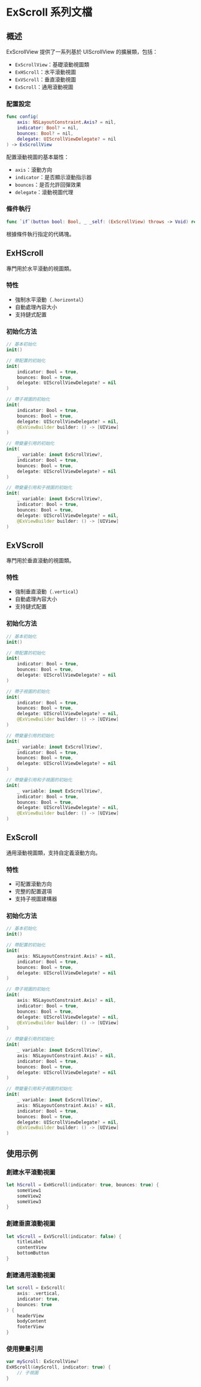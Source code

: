 # ExScroll 系列文檔

## 概述
ExScrollView 提供了一系列基於 UIScrollView 的擴展類，包括：
- `ExScrollView`：基礎滾動視圖類
- `ExHScroll`：水平滾動視圖
- `ExVScroll`：垂直滾動視圖
- `ExScroll`：通用滾動視圖

### 配置設定
```swift
func config(
    axis: NSLayoutConstraint.Axis? = nil,
    indicator: Bool? = nil,
    bounces: Bool? = nil,
    delegate: UIScrollViewDelegate? = nil
) -> ExScrollView
```
配置滾動視圖的基本屬性：
- `axis`：滾動方向
- `indicator`：是否顯示滾動指示器
- `bounces`：是否允許回彈效果
- `delegate`：滾動視圖代理

### 條件執行
```swift
func `if`(button bool: Bool, _ _self: (ExScrollView) throws -> Void) rethrows -> Self
```
根據條件執行指定的代碼塊。

## ExHScroll
專門用於水平滾動的視圖類。

### 特性
- 強制水平滾動（`.horizontal`）
- 自動處理內容大小
- 支持鏈式配置

### 初始化方法
```swift
// 基本初始化
init()

// 帶配置的初始化
init(
    indicator: Bool = true,
    bounces: Bool = true,
    delegate: UIScrollViewDelegate? = nil
)

// 帶子視圖的初始化
init(
    indicator: Bool = true,
    bounces: Bool = true,
    delegate: UIScrollViewDelegate? = nil,
    @ExViewBuilder builder: () -> [UIView]
)

// 帶變量引用的初始化
init(
    _ variable: inout ExScrollView?,
    indicator: Bool = true,
    bounces: Bool = true,
    delegate: UIScrollViewDelegate? = nil
)

// 帶變量引用和子視圖的初始化
init(
    _ variable: inout ExScrollView?,
    indicator: Bool = true,
    bounces: Bool = true,
    delegate: UIScrollViewDelegate? = nil,
    @ExViewBuilder builder: () -> [UIView]
)
```

## ExVScroll
專門用於垂直滾動的視圖類。

### 特性
- 強制垂直滾動（`.vertical`）
- 自動處理內容大小
- 支持鏈式配置

### 初始化方法
```swift
// 基本初始化
init()

// 帶配置的初始化
init(
    indicator: Bool = true,
    bounces: Bool = true,
    delegate: UIScrollViewDelegate? = nil
)

// 帶子視圖的初始化
init(
    indicator: Bool = true,
    bounces: Bool = true,
    delegate: UIScrollViewDelegate? = nil,
    @ExViewBuilder builder: () -> [UIView]
)

// 帶變量引用的初始化
init(
    _ variable: inout ExScrollView?,
    indicator: Bool = true,
    bounces: Bool = true,
    delegate: UIScrollViewDelegate? = nil
)

// 帶變量引用和子視圖的初始化
init(
    _ variable: inout ExScrollView?,
    indicator: Bool = true,
    bounces: Bool = true,
    delegate: UIScrollViewDelegate? = nil,
    @ExViewBuilder builder: () -> [UIView]
)
```

## ExScroll
通用滾動視圖類，支持自定義滾動方向。

### 特性
- 可配置滾動方向
- 完整的配置選項
- 支持子視圖建構器

### 初始化方法
```swift
// 基本初始化
init()

// 帶配置的初始化
init(
    axis: NSLayoutConstraint.Axis? = nil,
    indicator: Bool = true,
    bounces: Bool = true,
    delegate: UIScrollViewDelegate? = nil
)

// 帶子視圖的初始化
init(
    axis: NSLayoutConstraint.Axis? = nil,
    indicator: Bool = true,
    bounces: Bool = true,
    delegate: UIScrollViewDelegate? = nil,
    @ExViewBuilder builder: () -> [UIView]
)

// 帶變量引用的初始化
init(
    _ variable: inout ExScrollView?,
    axis: NSLayoutConstraint.Axis? = nil,
    indicator: Bool = true,
    bounces: Bool = true,
    delegate: UIScrollViewDelegate? = nil
)

// 帶變量引用和子視圖的初始化
init(
    _ variable: inout ExScrollView?,
    axis: NSLayoutConstraint.Axis? = nil,
    indicator: Bool = true,
    bounces: Bool = true,
    delegate: UIScrollViewDelegate? = nil,
    @ExViewBuilder builder: () -> [UIView]
)
```

## 使用示例

### 創建水平滾動視圖
```swift
let hScroll = ExHScroll(indicator: true, bounces: true) {
    someView1
    someView2
    someView3
}
```

### 創建垂直滾動視圖
```swift
let vScroll = ExVScroll(indicator: false) {
    titleLabel
    contentView
    bottomButton
}
```

### 創建通用滾動視圖
```swift
let scroll = ExScroll(
    axis: .vertical,
    indicator: true,
    bounces: true
) {
    headerView
    bodyContent
    footerView
}
```

### 使用變量引用
```swift
var myScroll: ExScrollView?
ExHScroll(&myScroll, indicator: true) {
    // 子視圖
}
```
